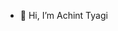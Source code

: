 - 👋 Hi, I’m Achint Tyagi 
<!-- - <a href src="google.com">Hello</a>
- 👀 I’m interested in ...
- 🌱 I’m currently learning ...
- 💞️ I’m looking to collaborate on ...
- 📫 How to reach me ...
 -->
<!---
tyagi-achint/tyagi-achint is a ✨ special ✨ repository because its `README.md` (this file) appears on your GitHub profile.
You can click the Preview link to take a look at your changes.
--->
